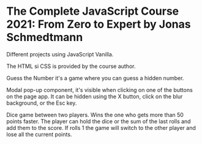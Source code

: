 # The Complete JavaScript Course 2021: From Zero to Expert by Jonas Schmedtmann

Different projects using JavaScript Vanilla.

The HTML si CSS is provided by the course author.

Guess the Number it's a game where you can guess a hidden number.

Modal pop-up component, it's visible when clicking on one of the buttons on the page app. It can be hidden using the X button, click on the blur background, or the Esc key.

Dice game between two players. Wins the one who gets more than 50 points faster. The player can hold the dice or the sum of the last rolls and add them to the score. If rolls 1 the game will switch to the other player and lose all the current points.
